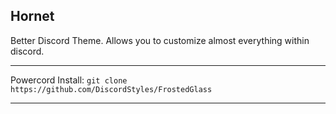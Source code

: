 ## Hornet
Better Discord Theme.
Allows you to customize almost everything within discord.

- - -
Powercord Install: `git clone https://github.com/DiscordStyles/FrostedGlass`
- - -

